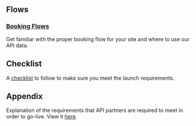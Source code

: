 

## Flows

### [Booking Flows](guides-flow-car.md)
Get familiar with the proper booking flow for your site and where to use our API data.

## Checklist

A [checklist](guides-launch-checklist-car.md) to follow to make sure you meet the launch requirements.

## Appendix

Explanation of the requirements that API
partners are required to meet in order to go-live. View it [here](guides-launch-appendix-car.md).

